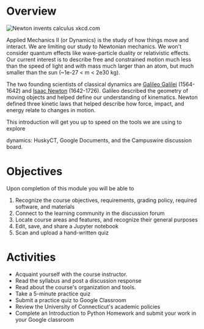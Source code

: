 # Overview

<img src="https://imgs.xkcd.com/comics/newton_and_leibniz.png" alt="Newton
invents calculus xkcd.com" title="Newton and Leibniz XKCD">

Applied Mechanics II (or Dynamics) is the study of how things move and interact.
We are limiting our study to Newtonian mechanics. We won't consider quantum
effects like wave-particle duality or relativistic effects. Our current interest
is to describe free and constrained motion much less than the speed of light and
with mass much larger than an atom, but much smaller than the sun (~1e-27 < m <
2e30 kg). 

The two founding scientists of classical dynamics are [Galileo
Galilei](https://en.wikipedia.org/wiki/Galileo_Galilei) (1564-1642) and [Isaac
Newton](https://en.wikipedia.org/wiki/Isaac_Newton) (1642-1726). Galileo
described the geometry of moving objects and helped define our understanding of
kinematics. Newton defined three kinetic laws that helped describe how force,
impact, and energy relate to changes in motion. 

This introduction will get you up to speed on the tools we are using to explore

dynamics: HuskyCT, Google Documents, and the Campuswire discussion board. 

# Objectives

Upon completion of this module you will be able to 

1. Recognize the course objectives, requirements, grading policy, required
software, and materials
2. Connect to the learning community in the discussion forum
3. Locate course areas and features, and recognize their general purposes
3. Edit, save, and share a Jupyter notebook
5. Scan and upload a hand-written quiz

# Activities

* Acquaint yourself with the course instructor.
* Read the syllabus and post a discussion response 
* Read about the course's organization and tools.
* Take a 5-minute practice quiz
* Submit a practice quiz to Google Classroom
* Review the University of Connecticut's academic policies
* Complete an Introduction to Python Homework and submit your work in your Google
  classroom
